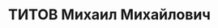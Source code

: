 ---
title: ТИТОВ Михаил Михайлович
description: "техник-интендант 2-го ранга 24.01.1936 № 0238/п, делопроизводитель Анжеро-Судженского\
  \ райвоенкомата \n  Приговорен ВК ВС СССР 31.10.1937, Новосибирск - ВМН"
---